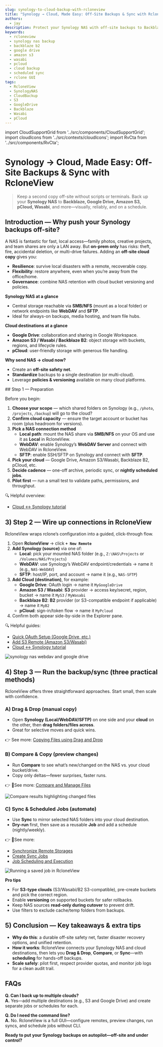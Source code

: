 ```yaml
---
slug: synology-to-cloud-backup-with-rcloneview
title: "Synology → Cloud, Made Easy: Off-Site Backups & Sync with RcloneView"
authors:
  - jay
description: Protect your Synology NAS with off-site backups to Backblaze, Google Drive, Amazon S3, pCloud, Wasabi, and more—plan, preview, and automate in RcloneView’s GUI.
keywords:
  - rcloneview
  - synology nas backup
  - backblaze b2
  - google drive
  - amazon s3
  - wasabi
  - pcloud
  - cloud backup
  - scheduled sync
  - rclone GUI
tags:
  - RcloneView
  - SynologyNAS
  - CloudBackup
  - S3
  - GoogleDrive
  - Backblaze
  - Wasabi
  - pCloud
---
```


import CloudSupportGrid from '../src/components/CloudSupportGrid';
import cloudIcons from '../src/contexts/cloudIcons';
import RvCta from '../src/components/RvCta';

# Synology → Cloud, Made Easy: Off-Site Backups & Sync with RcloneView

> Keep a second copy off-site without scripts or terminals. Back up your **Synology NAS** to **Backblaze, Google Drive, Amazon S3, pCloud, Wasabi**, and more—visually, reliably, and on a schedule.

## Introduction — Why push your Synology backups off-site?

A NAS is fantastic for fast, local access—family photos, creative projects, and team shares are only a LAN away. But **on-prem only** has risks: theft, fire, accidental deletion, or multi-drive failures. Adding an **off-site cloud copy** gives you:

<!-- truncate -->

- **Resilience**: survive local disasters with a remote, recoverable copy.  
- **Flexibility**: restore anywhere, even when you’re away from the office/home.  
- **Governance**: combine NAS retention with cloud bucket versioning and policies.

**Synology NAS at a glance**  
- Central storage reachable via **SMB/NFS** (mount as a local folder) or network endpoints like **WebDAV** and **SFTP**.  
- Ideal for always-on backups, media hosting, and team file hubs.

**Cloud destinations at a glance**  
- **Google Drive**: collaboration and sharing in Google Workspace.  
- **Amazon S3 / Wasabi / Backblaze B2**: object storage with buckets, regions, and lifecycle rules.  
- **pCloud**: user-friendly storage with generous file handling.  

**Why send NAS → cloud now?**  
- Create an **off-site safety net**.  
- **Standardize** backups to a single destination (or multi-cloud).  
- Leverage **policies & versioning** available on many cloud platforms.

<!-- Obsidian note: CTA 컴포넌트 -->
<RvCta imageSrc="/img/rcloneview-preview.png" downloadUrl="https://rcloneview.com/src/download.html" />
## Step 1 — Preparation

Before you begin:

1. **Choose your scope** — which shared folders on Synology (e.g., `/photo`, `/projects`, `/backup`) will go to the cloud?  
2. **Confirm cloud capacity** — ensure the target account or bucket has room (plus headroom for versions).  
3. **Pick a NAS connection method**  
   - **Local path**: mount the NAS share via **SMB/NFS** on your OS and use it as **Local** in RcloneView.  
   - **WebDAV**: enable Synology’s **WebDAV Server** and connect with WebDAV in RcloneView.  
   - **SFTP**: enable SSH/SFTP on Synology and connect with **SFTP**.  
4. **Pick your cloud** — Google Drive, Amazon S3/Wasabi, Backblaze B2, pCloud, etc.  
5. **Decide cadence** — one-off archive, periodic sync, or **nightly scheduled jobs**.  
6. **Pilot first** — run a small test to validate paths, permissions, and throughput.

🔍 Helpful overview:
- [Cloud ↔ Synology tutorial](/support/tutorials/synology-nas-cloud-transfer)


## 3) Step 2 — Wire up connections in RcloneView

RcloneView wraps rclone’s configuration into a guided, click-through flow.

1. Open **RcloneView** → click **`+ New Remote`**  
2. **Add Synology (source)** via one of:  
   - **Local**: pick your mounted NAS folder (e.g., `Z:\NAS\Projects` or `/Volumes/NAS/Projects`)  
   - **WebDAV**: use Synology’s WebDAV endpoint/credentials → name it (e.g., `NAS-WebDAV`)  
   - **SFTP**: host/IP, port, and account → name it (e.g., `NAS-SFTP`)  
3. **Add Cloud (destination)**, for example:  
   - **Google Drive**: OAuth login → name it `MyGoogleDrive`  
   - **Amazon S3 / Wasabi**: **S3** provider → access key/secret, region, bucket → name it `MyS3` / `MyWasabi`  
   - **Backblaze B2**: **B2** provider (or S3-compatible endpoint if applicable) → name it `MyB2`  
   - **pCloud**: sign-in/token flow → name it `MyPcloud`  
4. Confirm both appear side-by-side in the Explorer pane.

🔍 Helpful guides:  
- [Quick OAuth Setup (Google Drive, etc.)](/support/howto/remote-storage-connection-settings/add-oath-online-login#quick-setup-guide)
- [Add S3 Remote (Amazon S3/Wasabi)](/support/howto/remote-storage-connection-settings/s3)
- [Cloud ↔ Synology tutorial](/support/tutorials/synology-nas-cloud-transfer)

<img src="/support/images/en/tutorials/synology-nas-webdav-and-google-drive.png" alt="synology nas webdav and google drive" class="img-medium img-center" />

## 4) Step 3 — Run the backup/sync (three practical methods)

RcloneView offers three straightforward approaches. Start small, then scale with confidence.

### A) Drag & Drop (manual copy)
- Open **Synology (Local/WebDAV/SFTP)** on one side and your **cloud** on the other, then **drag folders/files across**.  
- Great for selective moves and quick wins.  

👉 See more: [Copying Files using Drag and Drop](/support/howto/rcloneview-basic/browse-and-manage-remote-storage#copying-files-using-drag-and-drop)

### B) Compare & Copy (preview changes)
- Run **Compare** to see what’s new/changed on the NAS vs. your cloud bucket/drive.  
- Copy only deltas—fewer surprises, faster runs.  

👉 See more: [Compare and Manage Files](/support/howto/rcloneview-basic/compare-folder-contents#compare-results-and-manage-files)

<img src="/support/images/en/howto/rcloneview-basic/compare-display-select.png" alt="Compare results highlighting changed files" class="img-medium img-center" />

### C) Sync & Scheduled Jobs (automate)
- Use **Sync** to mirror selected NAS folders into your cloud destination.  
- **Dry-run** first, then save as a reusable **Job** and add a schedule (nightly/weekly).  

👉 See more:
- [Synchronize Remote Storages](/support/howto/rcloneview-basic/synchronize-remote-storages)
- [Create Sync Jobs](/support/howto/rcloneview-basic/create-sync-jobs)
- [Job Scheduling and Execution](/support/howto/rcloneview-advanced/job-scheduling-and-execution)

<img src="/support/images/en/howto/rcloneview-basic/job-run-click.png" alt="Running a saved job in RcloneView" class="img-medium img-center" />

**Pro tips**
- For **S3-type clouds** (S3/Wasabi/B2 S3-compatible), pre-create buckets and pick the correct region.  
- Enable **versioning** on supported buckets for safer rollbacks.  
- Keep NAS sources **read-only during cutover** to prevent drift.  
- Use filters to exclude cache/temp folders from backups.


## 5) Conclusion — Key takeaways & extra tips

- **Why do this**: a durable off-site safety net, faster disaster recovery options, and unified retention.  
- **How it works**: RcloneView connects your Synology NAS and cloud destinations, then lets you **Drag & Drop**, **Compare**, or **Sync**—with **scheduling** for hands-off backups.  
- **Scale safely**: pilot first, respect provider quotas, and monitor job logs for a clean audit trail.


## FAQs

**Q. Can I back up to multiple clouds?**  
**A.** Yes—add multiple destinations (e.g., S3 and Google Drive) and create separate jobs or schedules for each.

**Q. Do I need the command line?**  
**A.** No. RcloneView is a full GUI—configure remotes, preview changes, run syncs, and schedule jobs without CLI.


**Ready to put your Synology backups on autopilot—off-site and under control?**  

<CloudSupportGrid />
